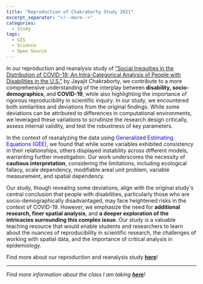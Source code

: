 ```yaml
---
title: "Reproduction of Chakraborty Study 2021"
excerpt_separator: "<!--more-->"
categories:
  - Study
tags:
  - GIS
  - Science
  - Open Source
---
```


In our reproduction and reanalysis study of ["Social Inequities in the Distribution of COVID-19: An Intra-Categorical Analysis of People with Disabilities in the U.S."](https://www.sciencedirect.com/science/article/pii/S1936657420301394?ref=pdf_download&fr=RR-2&rr=8112c85ec9324204) by Jayajit Chakraborty, we contribute to a more comprehensive understanding of the interplay between **disability, socio-demographics**, and **COVID-19**, while also highlighting the importance of rigorous reproducibility in scientific inquiry. In our study, we encountered both similarities and deviations from the original findings. While some deviations can be attributed to differences in computational environments, we leveraged these variations to scrutinize the research design critically, assess internal validity, and test the robustness of key parameters.

In the context of reanalyzing the data using <w style="color:blue;">Generalized Estimating Equations (GEE)</w>, we found that while some variables exhibited consistency in their relationships, others displayed instability across different models, warranting further investigation. Our work underscores the necessity of **cautious interpretation**, considering the limitations, including ecological fallacy, scale dependency, modifiable areal unit problem, variable measurement, and spatial dependency.

Our study, though revealing some deviations, align with the original study's central conclusion that people with disabilities, particularly those who are socio-demographically disadvantaged, may face heightened risks in the context of COVID-19. However, we emphasize the need for **additional research, finer spatial analysis**, and **a deeper exploration of the intricacies surrounding this complex issue**. Our study is a valuable teaching resource that would enable students and researchers to learn about the nuances of reproducibility in scientific research, the challenges of working with spatial data, and the importance of critical analysis in epidemiology.

Find more about our reproduction and reanalysis study [**here**](https://katieheo.github.io/RPr-Chakraborty-2021/)!

------------------------
*Find more information about the class I am taking [**here**](https://opengisci.github.io)!*
